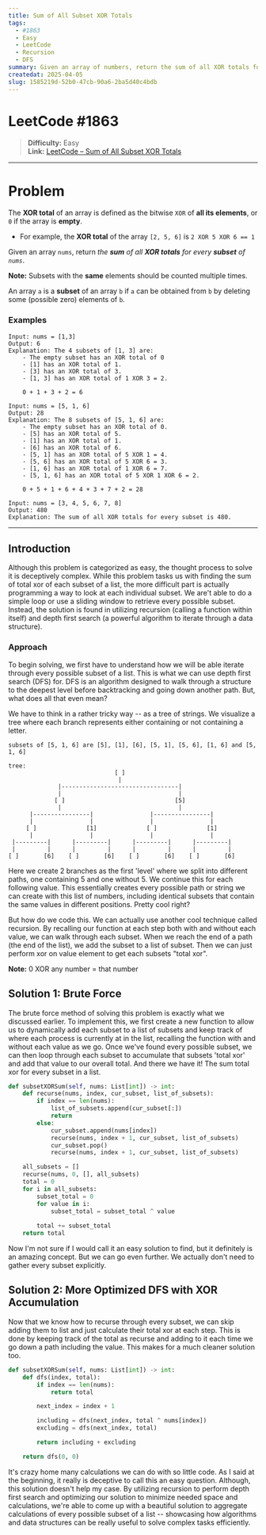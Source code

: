 ```yaml
---
title: Sum of All Subset XOR Totals
tags:
  - #1863
  - Easy
  - LeetCode
  - Recursion
  - DFS
summary: Given an array of numbers, return the sum of all XOR totals for every subset of nums.
createdat: 2025-04-05
slug: 1585219d-52b0-47cb-90a6-2ba5d40c4bdb
---
```


# LeetCode #1863

> **Difficulty:** Easy\
> **Link:** [LeetCode – Sum of All Subset XOR Totals](https://leetcode.com/problems/sum-of-all-subset-xor-totals/)

---

# Problem

The **XOR total** of an array is defined as the bitwise `XOR` of **all its elements**, or `0` if the array is **empty**.

- For example, the **XOR total** of the array `[2, 5, 6]` is `2 XOR 5 XOR 6 == 1`

Given an array `nums`, return _the **sum** of all **XOR totals** for every **subset** of `nums`_.

**Note:** Subsets with the **same** elements should be counted multiple times.

An array `a` is a **subset** of an array `b` if `a` can be obtained from `b` by deleting some (possible zero) elements of `b`.

### Examples

```
Input: nums = [1,3]
Output: 6
Explanation: The 4 subsets of [1, 3] are:
    - The empty subset has an XOR total of 0
    - [1] has an XOR total of 1.
    - [3] has an XOR total of 3.
    - [1, 3] has an XOR total of 1 XOR 3 = 2.

    0 + 1 + 3 + 2 = 6
```

```
Input: nums = [5, 1, 6]
Output: 28
Explanation: The 8 subsets of [5, 1, 6] are:
    - The empty subset has an XOR total of 0.
    - [5] has an XOR total of 5.
    - [1] has an XOR total of 1.
    - [6] has an XOR total of 6.
    - [5, 1] has an XOR total of 5 XOR 1 = 4.
    - [5, 6] has an XOR total of 5 XOR 6 = 3.
    - [1, 6] has an XOR total of 1 XOR 6 = 7. 
    - [5, 1, 6] has an XOR total of 5 XOR 1 XOR 6 = 2.

    0 + 5 + 1 + 6 + 4 + 3 + 7 + 2 = 28
```

```
Input: nums = [3, 4, 5, 6, 7, 8]
Output: 480
Explanation: The sum of all XOR totals for every subset is 480.
```

---

## Introduction

Although this problem is categorized as easy, the thought process to solve it is deceptively complex. While this problem tasks us with finding the sum of total xor of each subset of a list, the more difficult part is actually programming a way to look at each individual subset. We are't able to do a simple loop or use a sliding window to retrieve every possible subset. Instead, the solution is found in utilizing recursion (calling a function within itself) and depth first search (a powerful algorithm to iterate through a data structure).

### Approach

To begin solving, we first have to understand how we will be able iterate through every possible subset of a list. This is what we can use depth first search (DFS) for. DFS is an algorithm designed to walk through a structure to the deepest level before backtracking and going down another path. But, what does all that even mean?

We have to think in a rather tricky way -- as a tree of strings. We visualize a tree where each branch represents either containing or not containing a letter.

```
subsets of [5, 1, 6] are [5], [1], [6], [5, 1], [5, 6], [1, 6] and [5, 1, 6]

tree:
                              [ ]
                               |
              |---------------------------------|
              |                                 |
             [ ]                               [5]
              |                                 |
      |----------------|                |----------------|
      |                |                |                |
     [ ]              [1]              [ ]              [1]
      |                |                |                |
 |---------|      |---------|      |---------|      |---------| 
 |         |      |         |      |         |      |         |
[ ]       [6]    [ ]       [6]    [ ]       [6]    [ ]       [6]
```

Here we create 2 branches as the first 'level' where we split into different paths, one containing 5 and one without 5. We continue this for each following value. This essentially creates every possible path or string we can create with this list of numbers, including identical subsets that contain the same values in different positions. Pretty cool right?

But how do we code this. We can actually use another cool technique called recursion. By recalling our function at each step both with and without each value, we can walk through each subset. When we reach the end of a path (the end of the list), we add the subset to a list of subset. Then we can just perform xor on value element to get each subsets "total xor".

**Note:** 0 XOR any number = that number

## Solution 1: Brute Force

The brute force method of solving this problem is exactly what we discussed earlier. To implement this, we first create a new function to allow us to dynamically add each subset to a list of subsets and keep track of where each process is currently at in the list, recalling the function with and without each value as we go. Once we've found every possible subset, we can then loop through each subset to accumulate that subsets 'total xor' and add that value to our overall total. And there we have it! The sum total xor for every subset in a list.

```python
def subsetXORSum(self, nums: List[int]) -> int:
    def recurse(nums, index, cur_subset, list_of_subsets):
        if index == len(nums):
            list_of_subsets.append(cur_subset[:])
            return
        else:
            cur_subset.append(nums[index])
            recurse(nums, index + 1, cur_subset, list_of_subsets)
            cur_subset.pop()
            recurse(nums, index + 1, cur_subset, list_of_subsets)

    all_subsets = []
    recurse(nums, 0, [], all_subsets)
    total = 0
    for i in all_subsets:
        subset_total = 0
        for value in i:
            subset_total = subset_total ^ value
        
        total += subset_total
    return total
```

Now I'm not sure if I would call it an easy solution to find, but it definitely is an amazing concept. But we can go even further. We actually don't need to gather every subset explicitly.

## Solution 2: More Optimized DFS with XOR Accumulation

Now that we know how to recurse through every subset, we can skip adding them to list and just calculate their total xor at each step. This is done by keeping track of the total as recurse and adding to it each time we go down a path including the value. This makes for a much cleaner solution too.

```python
def subsetXORSum(self, nums: List[int]) -> int:
    def dfs(index, total):
        if index == len(nums):
            return total

        next_index = index + 1

        including = dfs(next_index, total ^ nums[index])  
        excluding = dfs(next_index, total)

        return including + excluding

    return dfs(0, 0)
```

It's crazy home many calculations we can do with so little code. As I said at the beginning, it really is deceptive to call this an easy question. Although, this solution doesn't help my case. By utilizing recursion to perform depth first search and optimizing our solution to minimize needed space and calculations, we're able to come up with a beautiful solution to aggregate calculations of every possible subset of a list -- showcasing how algorithms and data structures can be really useful to solve complex tasks efficiently.
